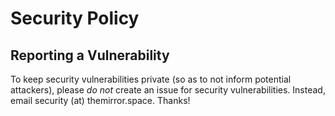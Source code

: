 # Security Policy

## Reporting a Vulnerability

To keep security vulnerabilities private (so as to not inform potential attackers), please _do not_ create an issue for security vulnerabilities. Instead, email security (at) themirror.space. Thanks!
